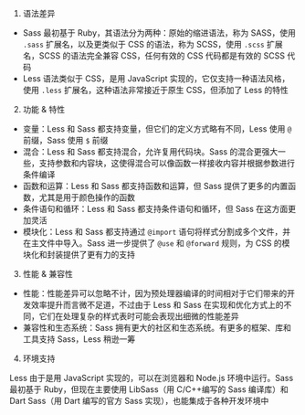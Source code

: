1. 语法差异

- Sass 最初基于 Ruby，其语法分为两种：原始的缩进语法，称为 SASS，使用 `.sass` 扩展名，以及更类似于 CSS 的语法，称为 SCSS，使用 `.scss` 扩展名，SCSS 的语法完全兼容 CSS，任何有效的 CSS 代码都是有效的 SCSS 代码
- Less 语法类似于 CSS，是用 JavaScript 实现的，它仅支持一种语法风格，使用 `.less` 扩展名，这种语法非常接近于原生 CSS，但添加了 Less 的特性

2. 功能 & 特性

- 变量：Less 和 Sass 都支持变量，但它们的定义方式略有不同，Less 使用 `@` 前缀，Sass 使用 `$` 前缀
- 混合：Less 和 Sass 都支持混合，允许复用代码块。Sass 的混合更强大一些，支持参数和内容块，这使得混合可以像函数一样接收内容并根据参数进行条件编译
- 函数和运算：Less 和 Sass 都支持函数和运算，但 Sass 提供了更多的内置函数，尤其是用于颜色操作的函数
- 条件语句和循环：Less 和 Sass 都支持条件语句和循环，但 Sass 在这方面更加灵活
- 模块化：Less 和 Sass 都支持通过 `@import` 语句将样式分割成多个文件，并在主文件中导入。Sass 进一步提供了 `@use` 和 `@forward` 规则，为 CSS 的模块化和封装提供了更有力的支持

3. 性能 & 兼容性

- 性能：性能差异可以忽略不计，因为预处理器编译的时间相对于它们带来的开发效率提升而言微不足道，不过由于 Less 和 Sass 在实现和优化方式上的不同，它们在处理复杂的样式表时可能会表现出细微的性能差异
- 兼容性和生态系统：Sass 拥有更大的社区和生态系统。有更多的框架、库和工具支持 Sass，Less 稍逊一筹

4.  环境支持

Less 由于是用 JavaScript 实现的，可以在浏览器和 Node.js 环境中运行。Sass 最初基于 Ruby，但现在主要使用 LibSass（用 C/C++编写的 Sass 编译库）和 Dart Sass（用 Dart 编写的官方 Sass 实现），也能集成于各种开发环境中

